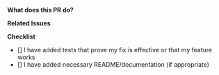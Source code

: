 **What does this PR do?**
<!-- 
Please provide a detailed description of the changes introduced by this Pull Request, what are the main changes, and any other information that the reviewer should be aware of before beginning the code review.
-->

**Related Issues**
<!-- 
- Related: https://github.com/elastic/security-team/issues/
- Fixes: https://github.com/elastic/security-team/issues/
-->

**Checklist**
- [] I have added tests that prove my fix is effective or that my feature works
- [] I have added necessary README/documentation (if appropriate)
